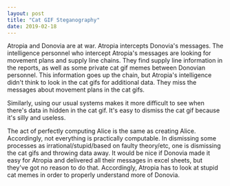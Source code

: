 ```yaml
---
layout: post
title: "Cat GIF Steganography"
date: 2019-02-18
---
```



Atropia and Donovia are at war. Atropia intercepts Donovia's messages. The intelligence personnel who intercept Atropia's messages are looking for movement plans and supply line chains. They find supply line information in the reports, as well as some private cat gif memes between Donovian personnel. This information goes up the chain, but Atropia's intelligence didn't think to look in the cat gifs for additional data. They miss the messages about movement plans in the cat gifs.  

Similarly, using our usual systems makes it more difficult to see when there's data in hidden in the cat gif. It's easy to dismiss the cat gif because it's silly and useless.   

The act of perfectly computing Alice is the same as creating Alice. Accordingly, not everything is practically computable. In dismissing some processes as irrational/stupid/based on faulty theory/etc, one is dismissing the cat gifs and throwing data away. It would be nice if Donovia made it easy for Atropia and delivered all their messages in excel sheets, but they've got no reason to do that. Accordingly, Atropia has to look at stupid cat memes in order to properly understand more of Donovia. 

